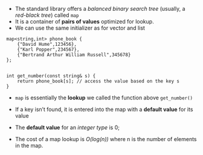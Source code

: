 - The standard library offers a *balanced binary search tree* (usually, a *red-black tree*) called `map`
- It is a container of **pairs of values** optimized for lookup.
- We can use the same initializer as for vector and list

```
map<string,int> phone_book {
    {"David Hume",123456},
    {"Karl Popper",234567},
    {"Bertrand Arthur William Russell",345678}
};


int get_number(const string& s) {
    return phone_book[s]; // access the value based on the key s
}
```

- `map` is essentially the **lookup** we called the function above `get_number()`
- If a key isn’t found, it is entered into the map with a **default value** for its value
- The **default value** for an *integer type* is 0;

- The cost of a map lookup is *O(log(n))* where n is the number of elements in the map.